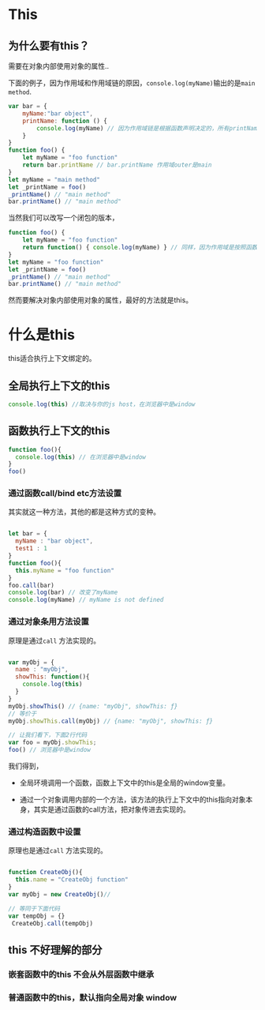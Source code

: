 # This

## 为什么要有this？

需要在对象内部使用对象的属性..

下面的例子，因为作用域和作用域链的原因，`console.log(myName)`输出的是`main method`.

``` js
var bar = {
    myName:"bar object",
    printName: function () {
        console.log(myName) // 因为作用域链是根据函数声明决定的，所有printName函数的作用域上一级是main
    }
}
function foo() {
    let myName = "foo function"
    return bar.printName // bar.printName 作用域outer是main
}
let myName = "main method"
let _printName = foo()
_printName() // "main method"
bar.printName() // "main method"

```

当然我们可以改写一个闭包的版本，

``` js
function foo() {
    let myName = "foo function"
    return function() { console.log(myName) } // 同样，因为作用域是按照函数声明的位置来的，所以myName会用foo的
}
let myName = "foo function"
let _printName = foo()
_printName() // "main method"
bar.printName() // "main method"
```

然而要解决对象内部使用对象的属性，最好的方法就是this。

# 什么是this

this适合执行上下文绑定的。

## 全局执行上下文的this

``` js
console.log(this) //取决与你的js host，在浏览器中是window
```

## 函数执行上下文的this

``` js
function foo(){
  console.log(this) // 在浏览器中是window
}
foo()
```

### 通过函数call/bind etc方法设置

其实就这一种方法，其他的都是这种方式的变种。

``` js

let bar = {
  myName : "bar object",
  test1 : 1
}
function foo(){
  this.myName = "foo function"
}
foo.call(bar)
console.log(bar) // 改变了myName
console.log(myName) // myName is not defined
```

### 通过对象条用方法设置

原理是通过`call` 方法实现的。

```js

var myObj = {
  name : "myObj",
  showThis: function(){
    console.log(this)
  }
}
myObj.showThis() // {name: "myObj", showThis: ƒ}
// 等价于
myObj.showThis.call(myObj) // {name: "myObj", showThis: ƒ}

// 让我们看下，下面2行代码
var foo = myObj.showThis;
foo() // 浏览器中是window
```

我们得到，

+ 全局环境调用一个函数，函数上下文中的this是全局的window变量。

+ 通过一个对象调用内部的一个方法，该方法的执行上下文中的this指向对象本身，其实是通过函数的call方法，把对象传进去实现的。

### 通过构造函数中设置

原理也是通过`call` 方法实现的。

``` js

function CreateObj(){
  this.name = "CreateObj function"
}
var myObj = new CreateObj()//

// 等同于下面代码
var tempObj = {}
 CreateObj.call(tempObj)

```

## this 不好理解的部分

### 嵌套函数中的this 不会从外层函数中继承

### 普通函数中的this，默认指向全局对象 window
